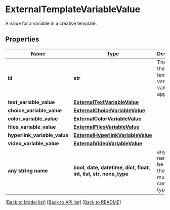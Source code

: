 # ExternalTemplateVariableValue

A value for a variable in a creative template.

## Properties
Name | Type | Description | Notes
------------ | ------------- | ------------- | -------------
**id** | **str** | The id of the template variable the value is applied to | 
**text_variable_value** | [**ExternalTextVariableValue**](ExternalTextVariableValue.md) |  | [optional] 
**choice_variable_value** | [**ExternalChoiceVariableValue**](ExternalChoiceVariableValue.md) |  | [optional] 
**color_variable_value** | [**ExternalColorVariableValue**](ExternalColorVariableValue.md) |  | [optional] 
**files_variable_value** | [**ExternalFilesVariableValue**](ExternalFilesVariableValue.md) |  | [optional] 
**hyperlink_variable_value** | [**ExternalHyperlinkVariableValue**](ExternalHyperlinkVariableValue.md) |  | [optional] 
**video_variable_value** | [**ExternalVideoVariableValue**](ExternalVideoVariableValue.md) |  | [optional] 
**any string name** | **bool, date, datetime, dict, float, int, list, str, none_type** | any string name can be used but the value must be the correct type | [optional]

[[Back to Model list]](../README.md#documentation-for-models) [[Back to API list]](../README.md#documentation-for-api-endpoints) [[Back to README]](../README.md)


